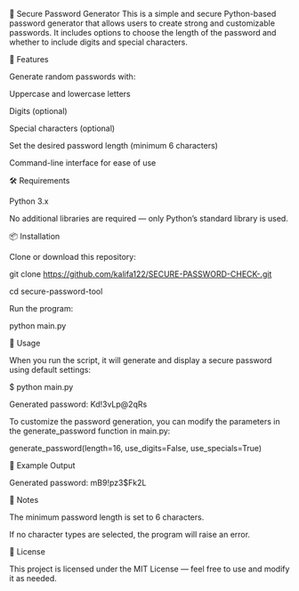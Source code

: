 🔐 Secure Password Generator
This is a simple and secure Python-based password generator that allows users to create strong and customizable passwords. It includes options to choose the length of the password and whether to include digits and special characters.

🚀 Features

Generate random passwords with:

Uppercase and lowercase letters

Digits (optional)

Special characters (optional)

Set the desired password length (minimum 6 characters)

Command-line interface for ease of use

🛠 Requirements

Python 3.x

No additional libraries are required — only Python’s standard library is used.

📦 Installation

Clone or download this repository:

git clone https://github.com/kalifa122/SECURE-PASSWORD-CHECK-.git

cd secure-password-tool

Run the program:

python main.py

📄 Usage

When you run the script, it will generate and display a secure password using default settings:

$ python main.py

Generated password: Kd!3vLp@2qRs

To customize the password generation, you can modify the parameters in the generate_password function in main.py:

generate_password(length=16, use_digits=False, use_specials=True)

🧪 Example Output

Generated password: mB9!pz3$Fk2L

📌 Notes

The minimum password length is set to 6 characters.

If no character types are selected, the program will raise an error.

📝 License

This project is licensed under the MIT License — feel free to use and modify it as needed.

